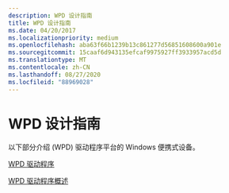 ```yaml
---
description: WPD 设计指南
title: WPD 设计指南
ms.date: 04/20/2017
ms.localizationpriority: medium
ms.openlocfilehash: aba63f66b1239b13c861277d56851608600a901e
ms.sourcegitcommit: 15caaf6d943135efcaf9975927ff3933957acd5d
ms.translationtype: MT
ms.contentlocale: zh-CN
ms.lasthandoff: 08/27/2020
ms.locfileid: "88969028"
---
```

# <a name="wpd-design-guide"></a>WPD 设计指南


以下部分介绍 (WPD) 驱动程序平台的 Windows 便携式设备。

[WPD 驱动程序](wpd-drivers.md)

[WPD 驱动程序概述](wpd-drivers-overview.md)

 

 




